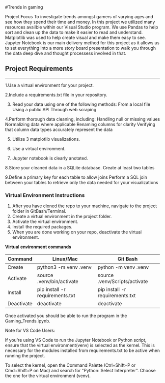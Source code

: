 #Trends in gaming

Project Focus
To investigate trends amongst gamers of varying ages and see how they spend their time and money.
In this project we utilized many resources availble within our Visual Studio program. 
We use Pandas to help sort and clean up the data to make it easier to read and understand.
Matplotlib was used to help create visual and make them easy to see.
Jupyter Notebook is our main delivery method for this project as it allows us to set everything into a more story board presentation to walk you through the data deep dive and thought processess involved in that. 
## Project Requirements
___
1.Use a virtual environment for your project.

2.Include a requirements.txt file in your repository.

3. Read your data using one of the following methods:
From a local file
Using a public API
Through web scraping

4.Perform thorough data cleaning, including:
Handling null or missing values
Normalizing data where applicable
Renaming columns for clarity
Verifying that column data types accurately represent the data

5. Utilize 3 matplotlib visualizations.

6. Use a virtual environment.

7. Jupyter notebook is clearly anotated.

8.Store your cleaned data in a SQLite database.
Create at least two tables

9.Define a primary key for each table to allow joins
Perform a SQL join between your tables to retrieve only the data needed for your visualizations

### Virtual Environment Instructions
1. After you have cloned the repo to your machine, navigate to the project folder in GitBash/Terminal.
2. Create a virtual environment in the project folder.
3. Activate the virtual environment.
4. Install the required packages.
5. When you are done working on your repo, deactivate the virtual environment.

**Virtual environment commands**

| Command | Linux/Mac | Git Bash |
| ----------- | ----------- | ----------- |
| Create | python3 -m venv .venv | python -m venv .venv |
| Activate | source .venv/bin/activate | source .venv/Scripts/activate |
| Install | pip install -r requirements.txt| pip install -r requirements.txt|
| Deactivate | deactivate | deactivate |

Once activated you should be able to run the program in the Gaming_Trends.ipynb.

Note for VS Code Users:

If you're using VS Code to run the Jupyter Notebook or Python script, ensure that the virtual environment(venv) is selected as the kernel. This is necessary for the modules installed from requirements.txt to be active when running the project.

To select the kernel, open the Command Palette (Ctrl+Shift+P or Cmd+Shift+P on Mac) and search for "Python: Select Interpreter". Choose the one for the virtual environment (venv).





